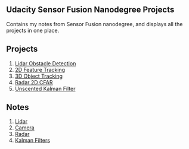 ## Udacity Sensor Fusion Nanodegree Projects
Contains my notes from Sensor Fusion nanodegree, and displays all the projects in one place.

## Projects
1. [Lidar Obstacle Detection](https://github.com/stevenliu216/SFND_Lidar_Obstacle_Detection)
2. [2D Feature Tracking](https://github.com/stevenliu216/SFND_2D_Feature_Tracking)
3. [3D Object Tracking](https://github.com/stevenliu216/SFND_3D_Object_Tracking)
4. [Radar 2D CFAR]()
5. [Unscented Kalman Filter]()

## Notes
1. [Lidar](./notes/Lidar)
2. [Camera](./notes/Camera)
3. [Radar](./notes/Radar)
4. [Kalman Filters](./notes/KalmanFilters)
